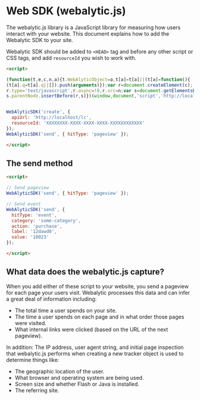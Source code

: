 # Web SDK (webalytic.js)

The webalytic.js library is a JavaScript library for measuring how users interact with your website. This document explains how to add the Webalytic SDK to your site.

Webalytic SDK should be added to `<HEAD>` tag and before any other script or CSS tags, and add `resourceId` you wish to work with.

```html
<script>

(function(t,e,c,n,a){t.WebAlyticObject=a,t[a]=t[a]||(t[a]=function(){
(t[a].q=t[a].q||[]).push(arguments)});var r=document.createElement(c);
r.type='text/javascript',r.async=!0,r.src=n;var s=document.getElementsByTagName('script')[0];
s.parentNode.insertBefore(r,s)})(window,document,'script','http://localhost/lc/webalytic.js','WebAlyticSDK');


WebAlyticSDK('create', { 
  apiUrl: 'http://localhost/lc',
  resourceId: 'XXXXXXXX-XXXX-XXXX-XXXX-XXXXXXXXXXXX'
});
WebAlyticSDK('send', { hitType: 'pageview' });

</script>
```

## The send method

```html
<script>

// Send pageview
WebAlyticSDK('send', { hitType: 'pageview' });

// Send event
WebAlyticSDK('send', {
  hitType: 'event',
  category: 'some-category',
  action: 'purchase',
  label: '12dawd0',
  value: '10023'
});

</script>
```

## What data does the webalytic.js capture?

When you add either of these script to your website, you send a pageview for each page your users visit. Webalytic processes this data and can infer a great deal of information including:

- The total time a user spends on your site.
- The time a user spends on each page and in what order those pages were visited.
- What internal links were clicked (based on the URL of the next pageview).

In addition: The IP address, user agent string, and initial page inspection that webalytic.js performs when creating a new tracker object is used to determine things like:

- The geographic location of the user.
- What browser and operating system are being used.
- Screen size and whether Flash or Java is installed.
- The referring site.